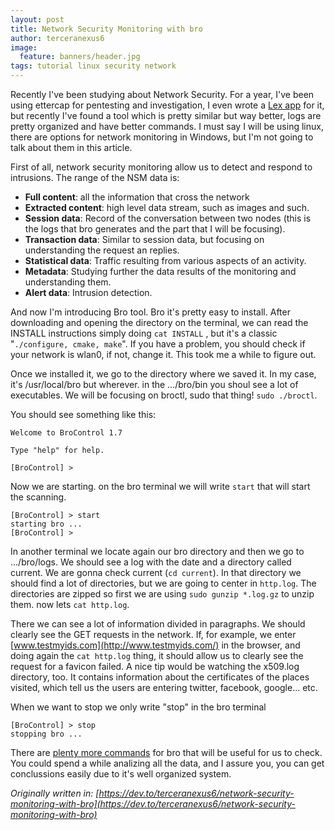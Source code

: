 ```yaml
---
layout: post
title: Network Security Monitoring with bro
author: terceranexus6
image:
  feature: banners/header.jpg
tags: tutorial linux security network
---
```


Recently I've been studying about Network Security. For a year, I've been using ettercap for pentesting and investigation, I even wrote a [Lex app](https://github.com/terceranexus6/proyecto_lex) for it, but recently I've found a tool which is pretty similar but way better, logs are pretty organized and have better commands. I must say I will be using linux, there are options for network monitoring in Windows, but I'm not going to talk about them in this article.

First of all, network security monitoring allow us to detect and respond to intrusions. The range of the NSM data is:

- **Full content**: all the information that cross the network
- **Extracted content**: high level data stream, such as images and such.
- **Session data**: Record of the conversation between two nodes (this is the logs that bro generates and the part that I will be focusing).
- **Transaction data**: Similar to session data, but focusing on understanding the request an replies.
- **Statistical data**: Traffic resulting from various aspects of an activity.
- **Metadata**: Studying further the data results of the monitoring and understanding them.
- **Alert data**: Intrusion detection.

And now I'm introducing Bro tool. Bro it's pretty easy to install. After downloading and opening the directory on the terminal, we can read the INSTALL instructions simply doing `cat INSTALL` , but it's a classic "`./configure, cmake, make`". If you have a problem, you should check if your network is wlan0, if not, change it. This took me a while to figure out.

Once we installed it, we go to the directory where we saved it. In my case, it's /usr/local/bro but wherever. in the .../bro/bin you shoul see a lot of executables. We will be focusing on broctl, sudo that thing! `sudo ./broctl`.

You should see something like this:

```
Welcome to BroControl 1.7

Type "help" for help.

[BroControl] >
```

Now we are starting. on the bro terminal we will write `start` that will start the scanning.

```
[BroControl] > start
starting bro ...
[BroControl] >
```

In another terminal we locate again our bro directory and then we go to .../bro/logs. We should see a log with the date and a directory called current. We are gonna check current (`cd current`). In that directory we should find a lot of directories, but we are going to center in `http.log`. The directories are zipped so first we are using `sudo gunzip *.log.gz` to unzip them. now lets `cat http.log`.

There we can see a lot of information divided in paragraphs. We should clearly see the GET requests in the network. If, for example, we enter [www.testmyids.com](http://www.testmyids.com/) in the browser, and doing again the `cat http.log` thing, it should allow us to clearly see the request for a favicon failed. A nice tip would be watching the x509.log directory, too. It contains information about the certificates of the places visited, which tell us the users are entering twitter, facebook, google... etc.

When we want to stop we only write "stop" in the bro terminal

```
[BroControl] > stop
stopping bro ...
```

There are [plenty more commands](https://www.bro.org/sphinx/components/broctl/README.html) for bro that will be useful for us to check. You could spend a while analizing all the data, and I assure you, you can get conclussions easily due to it's well organized system.

*Originally written in: [https://dev.to/terceranexus6/network-security-monitoring-with-bro](https://dev.to/terceranexus6/network-security-monitoring-with-bro)*
